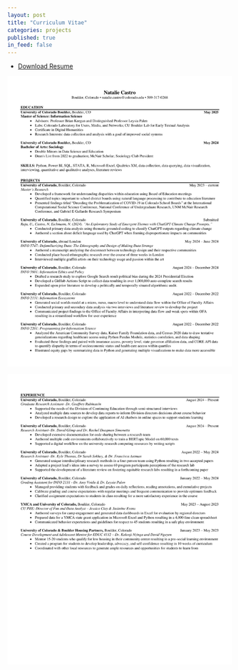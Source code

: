 ```yaml
---
layout: post
title: "Curriculum Vitae"
categories: projects
published: true
in_feed: false
---
```


 <section>
<ul class="actions">
		<li><a href="https://drive.google.com/uc?export-download&id=1MHaec1qoOz3__RiJp_49P5g2rGOoWe4Y" class="buttonprimary icon fa-download">Download Resume</a></li>
	</ul>
 </section>
<section>

 <p style="text-align:center;"><img src="/assets/images/nc_r1.png" width="800" alt="png of resume, view link to for screen reader" title="Natalie Castro's Resume"/></p>
 <p style="text-align:center;"><img src="/assets/images/nc_r2.png" width="800" alt="png of resume, view link to for screen reader" title="Natalie Castro's Resume"/></p>

